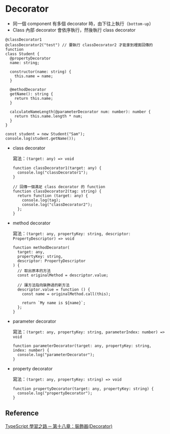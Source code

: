 # Decorator

- 同一個 component 有多個 decorator 時，由下往上執行（`bottom-up`）
- Class 內部 decorator 會依序執行，然後執行 class decorator

```tsx
@classDecorator1
@classDecorator2("test") // 要執行 classDecorator2 才能拿到裡面回傳的 function
class Student {
  @propertyDecorator
  name: string;

  constructor(name: string) {
    this.name = name;
  }

  @methodDecorator
  getName(): string {
    return this.name;
  }

  calculateNameLength(@parameterDecorator num: number): number {
    return this.name.length * num;
  }
}

const student = new Student("Sam");
console.log(student.getName());
```

- class decorator

  寫法：`(target: any) => void`

  ```tsx
  function classDecorator1(target: any) {
    console.log("classDecorator1");
  }

  // 回傳一個滿足 class decorator 的 function
  function classDecorator2(tag: string) {
    return function (target: any) {
      console.log(tag);
      console.log("classDecorator2");
    };
  }
  ```

- method decorator

  寫法：`(target: any, propertyKey: string, descriptor: PropertyDescriptor) => void`

  ```tsx
  function methodDecorator(
    target: any,
    propertyKey: string,
    descriptor: PropertyDescriptor
  ) {
    // 取出原本的方法
    const originalMethod = descriptor.value;

    // 讓方法指向裝飾過的新方法
    descriptor.value = function () {
      const name = originalMethod.call(this);

      return `My name is ${name}`;
    };
  }
  ```

- parameter decorator

  寫法：`(target: any, propertyKey: string, parameterIndex: number) => void`

  ```tsx
  function parameterDecorator(target: any, propertyKey: string, index: number) {
    console.log("parameterDecorator");
  }
  ```

- property decorator

  寫法：`(target: any, propertyKey: string) => void`

  ```tsx
  function propertyDecorator(target: any, propertyKey: string) {
    console.log("propertyDecorator");
  }
  ```

## Reference

[TypeScript 學習之路 ─ 第十八章：裝飾器(Decorator)](https://magiclen.org/typescript-decorator/)
